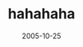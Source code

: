 ---
layout: base.njk
title : 'hahahaha' 
view_title : 'hahahaha' 
year : '2005' 
date : '2005-10-25' 
img_file : '/drawing/hahahaha.png' 
html_file : 'hahahaha' 
next_html : 'bepositive.html' 
year_order : '133' 
permalink : "title/{{html_file}}.html"
---